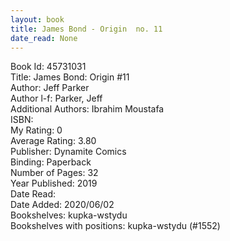 ```yaml
---
layout: book
title: James Bond - Origin  no. 11
date_read: None
---
```


Book Id: 45731031<br />
Title: James Bond: Origin #11<br />
Author: Jeff Parker<br />
Author l-f: Parker, Jeff<br />
Additional Authors: Ibrahim Moustafa<br />
ISBN: <br />
My Rating: 0<br />
Average Rating: 3.80<br />
Publisher: Dynamite Comics<br />
Binding: Paperback<br />
Number of Pages: 32<br />
Year Published: 2019<br />
Date Read: <br />
Date Added: 2020/06/02<br />
Bookshelves: kupka-wstydu<br />
Bookshelves with positions: kupka-wstydu (#1552)<br />

